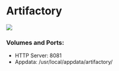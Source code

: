 # Artifactory
[![](https://images.microbadger.com/badges/image/lolhens/artifactory.svg)](https://microbadger.com/#/images/lolhens/artifactory "Get your own image badge on microbadger.com")
### Volumes and Ports:
* HTTP Server: 8081
* Appdata: /usr/local/appdata/artifactory/
